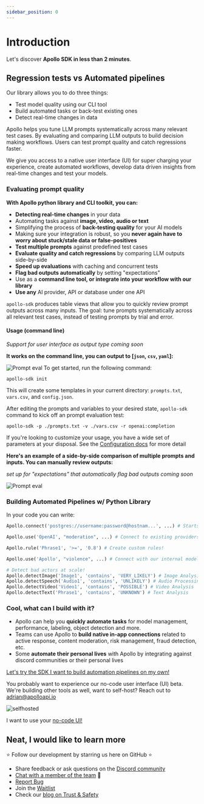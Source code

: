 ```yaml
---
sidebar_position: 0
---
```


# Introduction

Let's discover **Apollo SDK in less than 2 minutes**.

## Regression tests vs Automated pipelines

Our library allows you to do three things:

- Test model quality using our CLI tool
- Build automated tasks or back-test existing ones
- Detect real-time changes in data

Apollo helps you tune LLM prompts systematically across many relevant test cases. By evaluating and comparing LLM outputs to build decision making workflows. Users can test prompt quality and catch regressions faster.

We give you access to a native user interface (UI) for super charging your experience, create automated workflows, develop data driven insights from real-time changes and test your models.

### Evaluating prompt quality

**With Apollo python library and CLI toolkit, you can:**

- **Detecting real-time changes** in your data
- Automating tasks against **image, video, audio or text**
- Simplifying the process of **back-testing quality** for your AI models
- Making sure your integration is robust, so you **never again have to worry about stuck/stale data or false-positives**
- **Test multiple prompts** against predefined test cases
- **Evaluate quality and catch regressions** by comparing LLM outputs side-by-side
- **Speed up evaluations** with caching and concurrent tests
- **Flag bad outputs automatically** by setting "expectations"
- Use as a **command line tool, or integrate into your workflow with our library**
- **Use any** AI provider, API or database under one API

`apollo-sdk` produces table views that allow you to quickly review prompt outputs across many inputs. The goal: tune prompts systematically across all relevant test cases, instead of testing prompts by trial and error.

#### Usage (command line)

_Support for user interface as output type coming soon_

**It works on the command line, you can output to [`json`, `csv`, `yaml`]:**

![Prompt eval](https://github.com/apolloapi/apolloapi/assets/72639210/c65b4565-5d17-4b32-971c-d4a51d9d137e)
To get started, run the following command:

```
apollo-sdk init
```

This will create some templates in your current directory: `prompts.txt`, `vars.csv`, and `config.json`.

After editing the prompts and variables to your desired state, `apollo-sdk` command to kick off an prompt evaluation test:

```
apollo-sdk -p ./prompts.txt -v ./vars.csv -r openai:completion
```

If you're looking to customize your usage, you have a wide set of parameters at your disposal. See the [Configuration docs](https://docs.apolloapi.io/docs/cli/configuration) for more detail

**Here's an example of a side-by-side comparison of multiple prompts and inputs. You can manually review outputs:**

_set up for "expectations" that automatically flag bad outputs coming soon_

![Prompt eval](https://uploads-ssl.webflow.com/640ca38ad086fde245b76c9d/647411b456031b5145019909_Screenshot%202023-05-28%20at%2010.44.48%20PM.png)

### Building Automated Pipelines w/ Python Library

In your code you can write:

```python
Apollo.connect('postgres://username:password@hostnam...', ...) # Starts syncing content forever!

Apollo.use('OpenAI', "moderation", ...) # Connect to existing providers!

Apollo.rule('Phrase1', '>=', '0.8') # Create custom rules!

Apollo.use('Apollo', "violence", ...) # Connect with our internal models!

# Detect bad actors at scale!
Apollo.detectImage('Image1', 'contains', 'VERY_LIKELY') # Image Analysis/OCR
Apollo.detectSpeech('Audio1', 'contains', 'UNLIKELY') # Audio Processing
Apollo.detectVideo('Video1', 'contains', 'POSSIBLE') # Video Analysis
Apollo.detectText('Phrase1', 'contains', 'UNKNOWN') # Text Analysis

```

### Cool, what can I build with it?

- Apollo can help you **quickly automate tasks** for model management, performance, labeling, object detection and more.
- Teams can use Apollo to **build native in-app connections** related to active response, content moderation, risk management, fraud detection, etc.
- Some **automate their personal lives** with Apollo by integrating against discord communities or their personal lives

[Let's try the SDK I want to build automation pipelines on my own!](https://docs.apolloapi.io/docs/client/quickstart)

You probably want to experience our no-code user interface (UI) beta. We're building other tools as well, want to self-host? Reach out to adrian@apolloapi.io

![selfhosted](https://uploads-ssl.webflow.com/640ca38ad086fde245b76c9d/6452c0d5028530251de7b764_Screenshot%202023-05-03%20at%204.15.01%20PM.png)

I want to use your [no-code UI!](https://app.apolloapi.io)

## Neat, I would like to learn more

⭐ Follow our development by starring us here on GitHub ⭐

- Share feedback or ask questions on the [Discord community](https://discord.gg/ZUH7f7AzUY)
- [Chat with a member of the team](https://apolloapi.io) 👋
- [Report Bug](https://github.com/apolloapi/apolloapi/issues)
- Join the [Waitlist](https://www.apolloapi.io/)
- Check our [blog on Trust & Safety](https://www.thebriefnewsletter.com)
